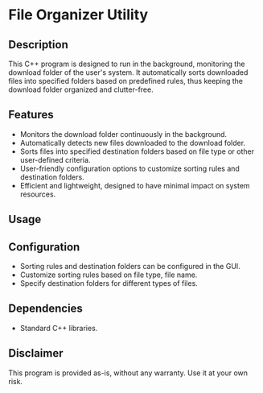 # File Organizer Utility

## Description
This C++ program is designed to run in the background, monitoring the download folder of the user's system. It automatically sorts downloaded files into specified folders based on predefined rules, thus keeping the download folder organized and clutter-free.

## Features
- Monitors the download folder continuously in the background.
- Automatically detects new files downloaded to the download folder.
- Sorts files into specified destination folders based on file type or other user-defined criteria.
- User-friendly configuration options to customize sorting rules and destination folders.
- Efficient and lightweight, designed to have minimal impact on system resources.

## Usage


## Configuration
- Sorting rules and destination folders can be configured in the GUI.
- Customize sorting rules based on file type, file name.
- Specify destination folders for different types of files.

## Dependencies
- Standard C++ libraries.

## Disclaimer
This program is provided as-is, without any warranty. Use it at your own risk.
